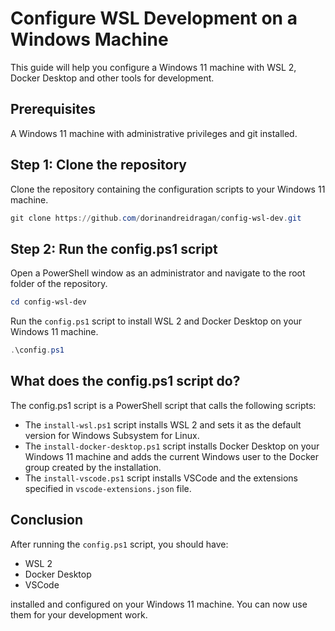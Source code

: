 # Configure WSL Development on a Windows Machine

This guide will help you configure a Windows 11 machine with WSL 2, Docker Desktop and other tools
for development.

## Prerequisites

A Windows 11 machine with administrative privileges and git installed.

## Step 1: Clone the repository

Clone the repository containing the configuration scripts to your Windows 11 machine.

```powershell
git clone https://github.com/dorinandreidragan/config-wsl-dev.git
```

## Step 2: Run the config.ps1 script

Open a PowerShell window as an administrator and navigate to the root folder of the repository.

```powershell
cd config-wsl-dev
```

Run the `config.ps1` script to install WSL 2 and Docker Desktop on your Windows 11 machine.

```powershell
.\config.ps1
```

## What does the config.ps1 script do?

The config.ps1 script is a PowerShell script that calls the following scripts:

- The `install-wsl.ps1` script installs WSL 2 and sets it as the default version for Windows
  Subsystem for Linux.
- The `install-docker-desktop.ps1` script installs Docker Desktop on your Windows 11 machine and
  adds the current Windows user to the Docker group created by the installation.
- The `install-vscode.ps1` script installs VSCode and the extensions specified in
  `vscode-extensions.json` file.

## Conclusion

After running the `config.ps1` script, you should have:

- WSL 2
- Docker Desktop
- VSCode

installed and configured on your Windows 11 machine. You can now use them for your development work.
